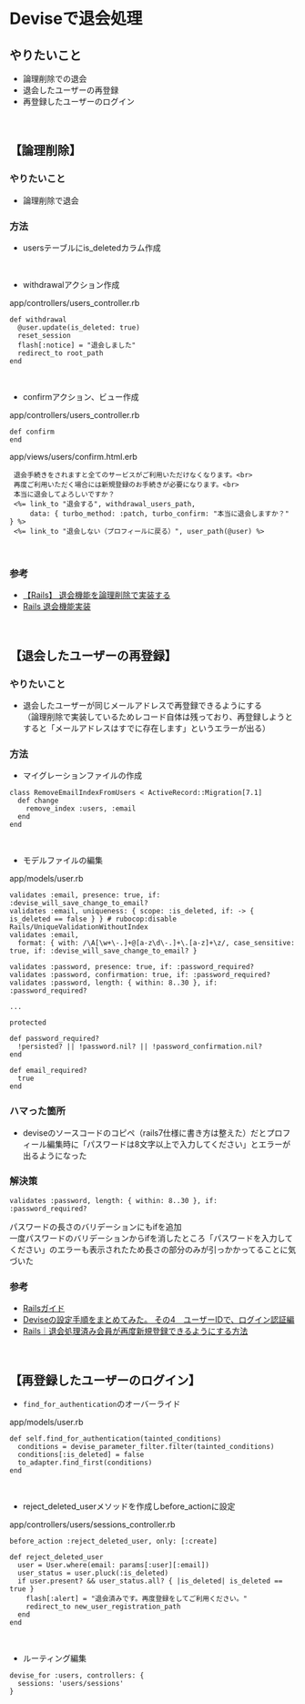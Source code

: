# Deviseで退会処理
## やりたいこと
- 論理削除での退会
- 退会したユーザーの再登録
- 再登録したユーザーのログイン
<br>

## 【論理削除】
### やりたいこと
- 論理削除で退会

### 方法
- usersテーブルにis_deletedカラム作成
<br>

- withdrawalアクション作成  

app/controllers/users_controller.rb
```
def withdrawal
  @user.update(is_deleted: true)
  reset_session
  flash[:notice] = "退会しました"
  redirect_to root_path
end
```
<br>

- confirmアクション、ビュー作成  

app/controllers/users_controller.rb
```
def confirm
end
```
app/views/users/confirm.html.erb
```
 退会手続きをされますと全てのサービスがご利用いただけなくなります。<br>
 再度ご利用いただく場合には新規登録のお手続きが必要になります。<br>
 本当に退会してよろしいですか？
 <%= link_to "退会する", withdrawal_users_path,
     data: { turbo_method: :patch, turbo_confirm: "本当に退会しますか？" } %>
 <%= link_to "退会しない（プロフィールに戻る）", user_path(@user) %>
```
<br>

### 参考
- [【Rails】 退会機能を論理削除で実装する](https://qiita.com/__Wata16__/items/9e05596afb671e540365)
- [Rails 退会機能実装](https://zenn.dev/goldsaya/articles/ee812461bbea6b)

<br>

## 【退会したユーザーの再登録】
### やりたいこと
- 退会したユーザーが同じメールアドレスで再登録できるようにする  
（論理削除で実装しているためレコード自体は残っており、再登録しようとすると「メールアドレスはすでに存在します」というエラーが出る）

### 方法
- マイグレーションファイルの作成
```
class RemoveEmailIndexFromUsers < ActiveRecord::Migration[7.1]
  def change
    remove_index :users, :email
  end
end
```
<br>

- モデルファイルの編集  

app/models/user.rb
```
validates :email, presence: true, if: :devise_will_save_change_to_email?
validates :email, uniqueness: { scope: :is_deleted, if: -> { is_deleted == false } } # rubocop:disable Rails/UniqueValidationWithoutIndex
validates :email,
  format: { with: /\A[\w+\-.]+@[a-z\d\-.]+\.[a-z]+\z/, case_sensitive: true, if: :devise_will_save_change_to_email? }

validates :password, presence: true, if: :password_required?
validates :password, confirmation: true, if: :password_required?
validates :password, length: { within: 8..30 }, if: :password_required?

...

protected

def password_required?
  !persisted? || !password.nil? || !password_confirmation.nil?
end

def email_required?
  true
end
```

### ハマった箇所
- deviseのソースコードのコピペ（rails7仕様に書き方は整えた）だとプロフィール編集時に「パスワードは8文字以上で入力してください」とエラーが出るようになった

### 解決策
```
validates :password, length: { within: 8..30 }, if: :password_required?
```
パスワードの長さのバリデーションにもifを追加  
一度パスワードのバリデーションからifを消したところ「パスワードを入力してください」のエラーも表示されたため長さの部分のみが引っかかってることに気づいた

### 参考
- [Railsガイド](https://railsguides.jp/active_record_migrations.html#change%E3%83%A1%E3%82%BD%E3%83%83%E3%83%89%E3%82%92%E4%BD%BF%E3%81%86)
- [Deviseの設定手順をまとめてみた。 その4　ユーザーIDで、ログイン認証編](https://qiita.com/growthcoding/items/385d3cd539fc7578b52a)  
- [Rails｜退会処理済み会員が再度新規登録できるようにする方法](https://zenn.dev/airiin/articles/023fc13679e607)

<br>

## 【再登録したユーザーのログイン】
- `find_for_authentication`のオーバーライド

app/models/user.rb
```
def self.find_for_authentication(tainted_conditions)
  conditions = devise_parameter_filter.filter(tainted_conditions)
  conditions[:is_deleted] = false
  to_adapter.find_first(conditions)
end
```
<br>

- reject_deleted_userメソッドを作成しbefore_actionに設定  

app/controllers/users/sessions_controller.rb
```
before_action :reject_deleted_user, only: [:create]

def reject_deleted_user
  user = User.where(email: params[:user][:email])
  user_status = user.pluck(:is_deleted)
  if user.present? && user_status.all? { |is_deleted| is_deleted == true }
    flash[:alert] = "退会済みです。再度登録をしてご利用ください。"
    redirect_to new_user_registration_path
  end
end
```
<br>

- ルーティング編集
```
devise_for :users, controllers: {
  sessions: 'users/sessions'
}
```
